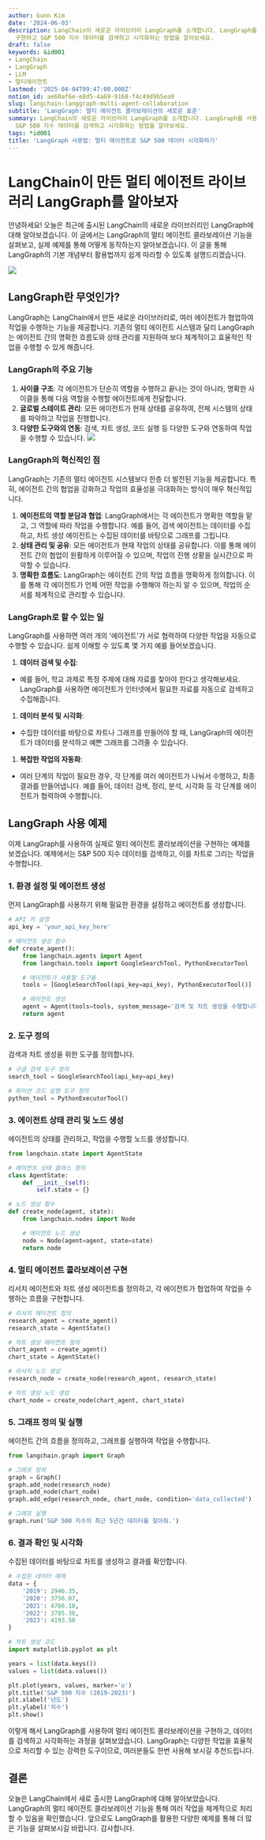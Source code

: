 ```yaml
---
author: Gunn Kim
date: '2024-06-03'
description: LangChain의 새로운 라이브러리 LangGraph를 소개합니다. LangGraph를 사용하여 멀티 에이전트 콜라보레이션을
  구현하고 S&P 500 지수 데이터를 검색하고 시각화하는 방법을 알아보세요.
draft: false
keywords: &id001
- LangChain
- LangGraph
- LLM
- 멀티에이전트
lastmod: '2025-04-04T09:47:00.000Z'
notion_id: ae60af6e-e8d5-4a69-9168-f4c49d9b5ea9
slug: langchain-langgraph-multi-agent-collaboration
subtitle: 'LangGraph: 멀티 에이전트 콜라보레이션의 새로운 표준'
summary: LangChain의 새로운 라이브러리 LangGraph를 소개합니다. LangGraph를 사용하여 멀티 에이전트 콜라보레이션을 구현하고
  S&P 500 지수 데이터를 검색하고 시각화하는 방법을 알아보세요.
tags: *id001
title: 'LangGraph 사용법: 멀티 에이전트로 S&P 500 데이터 시각화하기'
---
```


# LangChain이 만든 멀티 에이전트 라이브러리 LangGraph를 알아보자

안녕하세요! 오늘은 최근에 출시된 LangChain의 새로운 라이브러리인 LangGraph에 대해 알아보겠습니다. 이 글에서는 LangGraph의 멀티 에이전트 콜라보레이션 기능을 살펴보고, 실제 예제를 통해 어떻게 동작하는지 알아보겠습니다. 이 글을 통해 LangGraph의 기본 개념부터 활용법까지 쉽게 따라할 수 있도록 설명드리겠습니다.

![](https://prod-files-secure.s3.us-west-2.amazonaws.com/94f51666-273a-443d-bf89-42827b5b6876/fed4ecbe-e2cc-4b1a-8639-2644d21b4c37/Untitled.png?X-Amz-Algorithm=AWS4-HMAC-SHA256&X-Amz-Content-Sha256=UNSIGNED-PAYLOAD&X-Amz-Credential=ASIAZI2LB4667UR7XCBZ%2F20250622%2Fus-west-2%2Fs3%2Faws4_request&X-Amz-Date=20250622T003105Z&X-Amz-Expires=3600&X-Amz-Security-Token=IQoJb3JpZ2luX2VjEPj%2F%2F%2F%2F%2F%2F%2F%2F%2F%2FwEaCXVzLXdlc3QtMiJGMEQCIEXqWQa3Rqzg7Dtv24Z4k4ed8kQaaeVUPuX%2F3p%2FJrd3YAiAHfUZ4uN%2FYYbcAKHfDd3orXD09hZ%2FFM9xWjsEFWLXPHyqIBAjh%2F%2F%2F%2F%2F%2F%2F%2F%2F%2F8BEAAaDDYzNzQyMzE4MzgwNSIM7w%2Fpcur21OBwrPVXKtwDWGpAl%2BmrmiJIJExYVdjkUxEBKRqjL7lYj9xRZXTahyFJkLpPT4VXZRm04Q0WvTxImM%2BOy2AgNvDISoM8J1TaB8izcDIC89lWOhanYxnDitXQp0OqWpdGvKCky7SpA10ytNwKPFQ0tLiMuf88lqccZsoGqSii3kUWbR%2B6h7bblug7%2FuxBPYDN%2BoZEJXZ%2FVf%2BFkhqGwdXOIK8qXaS8Rvel0rVB5G0uJl9XYu7jcbKZLQrJDTUCBaJIWH2zfFw4j0%2FRlsWyny3t2tb2xnrAhBC%2Bifnf7Gzu94V0tvTcFR3cTVmAflStxuW7coxHFAadsKp44uvlv4fO%2BsOhPKnQeV4Z%2FCM4K3m%2BcGpIwaz9rfW%2FcOnkwM0Z7XyfwHQ3RRuD200y7t4k1vDyaNVsmY54N%2B9cb7S0CiuJgbaqPdsgKVS2%2BZQEPBoIlA1snjQa2DB9EDCH0aPpIIHTToSFJf9vmtUju7RS1HJndIa%2BMNkA0%2BV8tWDt0QqqInUNticirZcdgqGQDCgVLoSr7nDe1Y%2FagwtHoYdIHffDIuPHW%2Fnj%2B%2BZJuw0A010phREvHeG3cq46puazNigMDaCTB89nxHroLOJVbiYJzI9ERScOBV9CTTJNLZo%2FJPJ6oZvh%2FvaW7%2FwwxYfdwgY6pgG58wEUy3eLN67%2FMZ0%2B6kQZQkpNB6YacN%2BRdQgeQZ1dh5CjPtx4a8i9BdgI7%2B%2BGG79eamnlC7wXtqu0bnJGdTlrCMg8KnTRVDRkUsqc5%2FtiwUgoTcxNALw2s%2F4b9zewvnAf1GHS7MHc6IDH9KCZuv8%2BD8ovrDjrCs7y2zgh%2B5EajBXgp73IJXgMY2DM9W4ArIZc0%2BgF55PQ1FAwb1%2F%2FDEkSU%2FnJJb3E&X-Amz-Signature=eb30c0fddf7af34d9f3754c5ec6b2417d4fc96764d39ff0e4eed491230c54f2d&X-Amz-SignedHeaders=host&x-amz-checksum-mode=ENABLED&x-id=GetObject)

## LangGraph란 무엇인가?

LangGraph는 LangChain에서 만든 새로운 라이브러리로, 여러 에이전트가 협업하여 작업을 수행하는 기능을 제공합니다. 기존의 멀티 에이전트 시스템과 달리 LangGraph는 에이전트 간의 명확한 흐름도와 상태 관리를 지원하여 보다 체계적이고 효율적인 작업을 수행할 수 있게 해줍니다.

### LangGraph의 주요 기능

1. **사이클 구조**: 각 에이전트가 단순히 역할을 수행하고 끝나는 것이 아니라, 명확한 사이클을 통해 다음 역할을 수행할 에이전트에게 전달합니다.
1. **글로벌 스테이트 관리**: 모든 에이전트가 현재 상태를 공유하여, 전체 시스템의 상태를 파악하고 작업을 진행합니다.
1. **다양한 도구와의 연동**: 검색, 차트 생성, 코드 실행 등 다양한 도구와 연동하여 작업을 수행할 수 있습니다.
![](https://prod-files-secure.s3.us-west-2.amazonaws.com/94f51666-273a-443d-bf89-42827b5b6876/d3ebb614-4ce4-4676-b5eb-de8883f890c6/Untitled.png?X-Amz-Algorithm=AWS4-HMAC-SHA256&X-Amz-Content-Sha256=UNSIGNED-PAYLOAD&X-Amz-Credential=ASIAZI2LB4667UR7XCBZ%2F20250622%2Fus-west-2%2Fs3%2Faws4_request&X-Amz-Date=20250622T003105Z&X-Amz-Expires=3600&X-Amz-Security-Token=IQoJb3JpZ2luX2VjEPj%2F%2F%2F%2F%2F%2F%2F%2F%2F%2FwEaCXVzLXdlc3QtMiJGMEQCIEXqWQa3Rqzg7Dtv24Z4k4ed8kQaaeVUPuX%2F3p%2FJrd3YAiAHfUZ4uN%2FYYbcAKHfDd3orXD09hZ%2FFM9xWjsEFWLXPHyqIBAjh%2F%2F%2F%2F%2F%2F%2F%2F%2F%2F8BEAAaDDYzNzQyMzE4MzgwNSIM7w%2Fpcur21OBwrPVXKtwDWGpAl%2BmrmiJIJExYVdjkUxEBKRqjL7lYj9xRZXTahyFJkLpPT4VXZRm04Q0WvTxImM%2BOy2AgNvDISoM8J1TaB8izcDIC89lWOhanYxnDitXQp0OqWpdGvKCky7SpA10ytNwKPFQ0tLiMuf88lqccZsoGqSii3kUWbR%2B6h7bblug7%2FuxBPYDN%2BoZEJXZ%2FVf%2BFkhqGwdXOIK8qXaS8Rvel0rVB5G0uJl9XYu7jcbKZLQrJDTUCBaJIWH2zfFw4j0%2FRlsWyny3t2tb2xnrAhBC%2Bifnf7Gzu94V0tvTcFR3cTVmAflStxuW7coxHFAadsKp44uvlv4fO%2BsOhPKnQeV4Z%2FCM4K3m%2BcGpIwaz9rfW%2FcOnkwM0Z7XyfwHQ3RRuD200y7t4k1vDyaNVsmY54N%2B9cb7S0CiuJgbaqPdsgKVS2%2BZQEPBoIlA1snjQa2DB9EDCH0aPpIIHTToSFJf9vmtUju7RS1HJndIa%2BMNkA0%2BV8tWDt0QqqInUNticirZcdgqGQDCgVLoSr7nDe1Y%2FagwtHoYdIHffDIuPHW%2Fnj%2B%2BZJuw0A010phREvHeG3cq46puazNigMDaCTB89nxHroLOJVbiYJzI9ERScOBV9CTTJNLZo%2FJPJ6oZvh%2FvaW7%2FwwxYfdwgY6pgG58wEUy3eLN67%2FMZ0%2B6kQZQkpNB6YacN%2BRdQgeQZ1dh5CjPtx4a8i9BdgI7%2B%2BGG79eamnlC7wXtqu0bnJGdTlrCMg8KnTRVDRkUsqc5%2FtiwUgoTcxNALw2s%2F4b9zewvnAf1GHS7MHc6IDH9KCZuv8%2BD8ovrDjrCs7y2zgh%2B5EajBXgp73IJXgMY2DM9W4ArIZc0%2BgF55PQ1FAwb1%2F%2FDEkSU%2FnJJb3E&X-Amz-Signature=ae741171e213135bbcc75709f184961a5de56804af64d9d483fcfece0ed086cc&X-Amz-SignedHeaders=host&x-amz-checksum-mode=ENABLED&x-id=GetObject)


### LangGraph의 혁신적인 점

LangGraph는 기존의 멀티 에이전트 시스템보다 한층 더 발전된 기능을 제공합니다. 특히, 에이전트 간의 협업을 강화하고 작업의 효율성을 극대화하는 방식이 매우 혁신적입니다.

1. **에이전트의 역할 분담과 협업**: LangGraph에서는 각 에이전트가 명확한 역할을 맡고, 그 역할에 따라 작업을 수행합니다. 예를 들어, 검색 에이전트는 데이터를 수집하고, 차트 생성 에이전트는 수집된 데이터를 바탕으로 그래프를 그립니다.
1. **상태 관리 및 공유**: 모든 에이전트가 현재 작업의 상태를 공유합니다. 이를 통해 에이전트 간의 협업이 원활하게 이루어질 수 있으며, 작업의 진행 상황을 실시간으로 파악할 수 있습니다.
1. **명확한 흐름도**: LangGraph는 에이전트 간의 작업 흐름을 명확하게 정의합니다. 이를 통해 각 에이전트가 언제 어떤 작업을 수행해야 하는지 알 수 있으며, 작업의 순서를 체계적으로 관리할 수 있습니다.
### LangGraph로 할 수 있는 일

LangGraph를 사용하면 여러 개의 '에이전트'가 서로 협력하여 다양한 작업을 자동으로 수행할 수 있습니다. 쉽게 이해할 수 있도록 몇 가지 예를 들어보겠습니다.

1. **데이터 검색 및 수집**:
- 예를 들어, 학교 과제로 특정 주제에 대해 자료를 찾아야 한다고 생각해보세요. LangGraph를 사용하면 에이전트가 인터넷에서 필요한 자료를 자동으로 검색하고 수집해줍니다.
1. **데이터 분석 및 시각화**:
- 수집한 데이터를 바탕으로 차트나 그래프를 만들어야 할 때, LangGraph의 에이전트가 데이터를 분석하고 예쁜 그래프를 그려줄 수 있습니다.
1. **복잡한 작업의 자동화**:
- 여러 단계의 작업이 필요한 경우, 각 단계를 여러 에이전트가 나눠서 수행하고, 최종 결과를 만들어냅니다. 예를 들어, 데이터 검색, 정리, 분석, 시각화 등 각 단계를 에이전트가 협력하여 수행합니다.
## LangGraph 사용 예제

이제 LangGraph를 사용하여 실제로 멀티 에이전트 콜라보레이션을 구현하는 예제를 보겠습니다. 예제에서는 S&P 500 지수 데이터를 검색하고, 이를 차트로 그리는 작업을 수행합니다.

### 1. 환경 설정 및 에이전트 생성

먼저 LangGraph를 사용하기 위해 필요한 환경을 설정하고 에이전트를 생성합니다.

```python
# API 키 설정
api_key = 'your_api_key_here'

# 에이전트 생성 함수
def create_agent():
    from langchain.agents import Agent
    from langchain.tools import GoogleSearchTool, PythonExecutorTool

    # 에이전트가 사용할 도구들
    tools = [GoogleSearchTool(api_key=api_key), PythonExecutorTool()]

    # 에이전트 생성
    agent = Agent(tools=tools, system_message='검색 및 차트 생성을 수행합니다.')
    return agent

```

### 2. 도구 정의

검색과 차트 생성을 위한 도구를 정의합니다.

```python
# 구글 검색 도구 정의
search_tool = GoogleSearchTool(api_key=api_key)

# 파이썬 코드 실행 도구 정의
python_tool = PythonExecutorTool()

```

### 3. 에이전트 상태 관리 및 노드 생성

에이전트의 상태를 관리하고, 작업을 수행할 노드를 생성합니다.

```python
from langchain.state import AgentState

# 에이전트 상태 클래스 정의
class AgentState:
    def __init__(self):
        self.state = {}

# 노드 생성 함수
def create_node(agent, state):
    from langchain.nodes import Node

    # 에이전트 노드 생성
    node = Node(agent=agent, state=state)
    return node

```

### 4. 멀티 에이전트 콜라보레이션 구현

리서치 에이전트와 차트 생성 에이전트를 정의하고, 각 에이전트가 협업하여 작업을 수행하는 흐름을 구현합니다.

```python
# 리서치 에이전트 정의
research_agent = create_agent()
research_state = AgentState()

# 차트 생성 에이전트 정의
chart_agent = create_agent()
chart_state = AgentState()

# 리서치 노드 생성
research_node = create_node(research_agent, research_state)

# 차트 생성 노드 생성
chart_node = create_node(chart_agent, chart_state)

```

### 5. 그래프 정의 및 실행

에이전트 간의 흐름을 정의하고, 그래프를 실행하여 작업을 수행합니다.

```python
from langchain.graph import Graph

# 그래프 정의
graph = Graph()
graph.add_node(research_node)
graph.add_node(chart_node)
graph.add_edge(research_node, chart_node, condition='data_collected')

# 그래프 실행
graph.run('S&P 500 지수의 최근 5년간 데이터를 찾아줘.')

```

### 6. 결과 확인 및 시각화

수집된 데이터를 바탕으로 차트를 생성하고 결과를 확인합니다.

```python
# 수집된 데이터 예제
data = {
    '2019': 2946.35,
    '2020': 3756.07,
    '2021': 4766.18,
    '2022': 3785.38,
    '2023': 4193.50
}

# 차트 생성 코드
import matplotlib.pyplot as plt

years = list(data.keys())
values = list(data.values())

plt.plot(years, values, marker='o')
plt.title('S&P 500 지수 (2019-2023)')
plt.xlabel('년도')
plt.ylabel('지수')
plt.show()

```

이렇게 해서 LangGraph를 사용하여 멀티 에이전트 콜라보레이션을 구현하고, 데이터를 검색하고 시각화하는 과정을 살펴보았습니다. LangGraph는 다양한 작업을 효율적으로 처리할 수 있는 강력한 도구이므로, 여러분들도 한번 사용해 보시길 추천드립니다.

## 결론

오늘은 LangChain에서 새로 출시한 LangGraph에 대해 알아보았습니다. LangGraph의 멀티 에이전트 콜라보레이션 기능을 통해 여러 작업을 체계적으로 처리할 수 있음을 확인했습니다. 앞으로도 LangGraph를 활용한 다양한 예제를 통해 더 많은 기능을 살펴보시길 바랍니다. 감사합니다.

